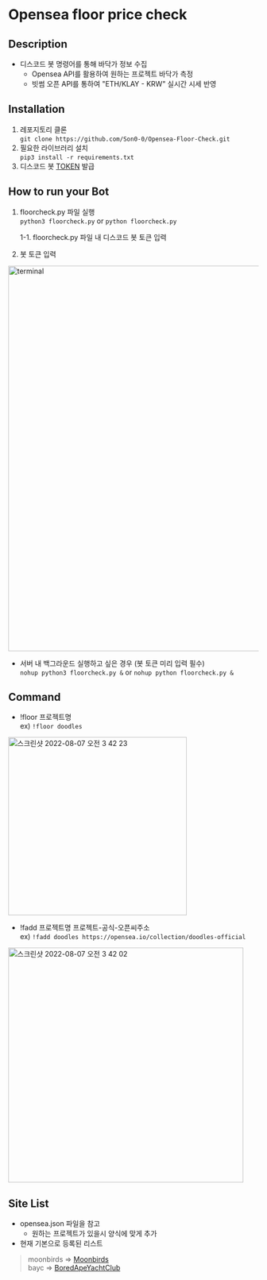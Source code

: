 # Opensea floor price check
## Description
- 디스코드 봇 명령어를 통해 바닥가 정보 수집
  - Opensea API를 활용하여 원하는 프로젝트 바닥가 측정
  - 빗썸 오픈 API를 통하여 "ETH/KLAY - KRW" 실시간 시세 반영

## Installation
1. 레포지토리 클론  
```git clone https://github.com/Son0-0/Opensea-Floor-Check.git```
2. 필요한 라이브러리 설치  
```pip3 install -r requirements.txt```
3. 디스코드 봇 [TOKEN](https://discord.com/developers/docs/intro) 발급

## How to run your Bot
1. floorcheck.py 파일 실행  
```python3 floorcheck.py``` or ```python floorcheck.py```  

    1-1. floorcheck.py 파일 내 디스코드 봇 토큰 입력  
2. 봇 토큰 입력  
<img width="776" alt="terminal" src="https://user-images.githubusercontent.com/97378861/148895817-e8f52cbc-b5c8-409e-bd42-8afe3532472c.png">  

- 서버 내 백그라운드 실행하고 싶은 경우 (봇 토큰 미리 입력 필수)  
```nohup python3 floorcheck.py &``` or ```nohup python floorcheck.py &```

## Command
- !floor 프로젝트명  
ex) ```!floor doodles```  
<img width="359" alt="스크린샷 2022-08-07 오전 3 42 23" src="https://user-images.githubusercontent.com/81317358/183261987-65e8c15b-d020-4c68-87be-f9a7e28d6a6e.png">

- !fadd 프로젝트명 프로젝트-공식-오픈씨주소  
ex) ```!fadd doodles https://opensea.io/collection/doodles-official```  
<img width="473" alt="스크린샷 2022-08-07 오전 3 42 02" src="https://user-images.githubusercontent.com/81317358/183261985-752c45b5-2fb1-4c1b-9e05-692c94adb18b.png">

## Site List
- opensea.json 파일을 참고
  -  원하는 프로젝트가 있을시 양식에 맞게 추가
- 현재 기본으로 등록된 리스트
> moonbirds   =>    [Moonbirds](https://opensea.io/collection/proof-moonbirds)  
> bayc   =>    [BoredApeYachtClub](https://opensea.io/collection/boredapeyachtclub)    
